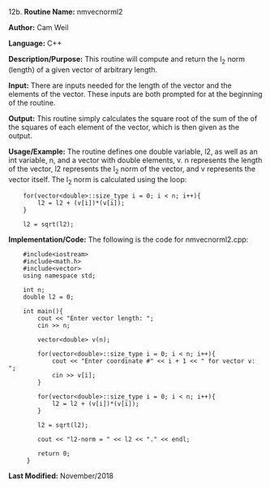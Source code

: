 12b. **Routine Name:**           nmvecnorml2

   **Author:** Cam Weil

   **Language:** C++

   **Description/Purpose:** This routine will compute and return the l<sub>2</sub> norm (length) of a given vector of arbitrary length.
   
   **Input:** There are inputs needed for the length of the vector and the elements of the vector. These inputs are both prompted for at the beginning of the routine.

   **Output:** This routine simply calculates the square root of the sum of the of the squares of each element of the vector, which is then given as the output.

   **Usage/Example:** The routine defines one double variable, l2, as well as an int variable, n, and a vector with double elements, v. n represents the length of the vector, l2 represents the l<sub>2</sub> norm of the vector, and v represents the vector itself. The l<sub>2</sub> norm is calculated using the loop:
   
        for(vector<double>::size_type i = 0; i < n; i++){
            l2 = l2 + (v[i])*(v[i]);
        }
    
        l2 = sqrt(l2);

   **Implementation/Code:** The following is the code for nmvecnorml2.cpp:

        #include<iostream>
        #include<math.h>
        #include<vector>
        using namespace std;

        int n;
        double l2 = 0;

        int main(){
            cout << "Enter vector length: ";
            cin >> n;

            vector<double> v(n);

            for(vector<double>::size_type i = 0; i < n; i++){
                cout << "Enter coordinate #" << i + 1 << " for vector v: ";
                cin >> v[i];
            }

            for(vector<double>::size_type i = 0; i < n; i++){
                l2 = l2 + (v[i])*(v[i]);
            }
    
            l2 = sqrt(l2);
    
            cout << "l2-norm = " << l2 << "." << endl;

            return 0;
         }

   **Last Modified:** November/2018
